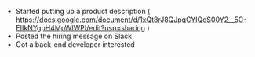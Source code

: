 - Started putting up a product description ( https://docs.google.com/document/d/1xQt8rJ8QJpqCYlQoS00Y2__5C-EIIkNYgpH4MpWIWPI/edit?usp=sharing )
- Posted the hiring message on Slack
- Got a back-end developer interested
